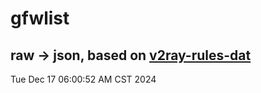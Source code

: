 # gfwlist
## raw -> json, based on [v2ray-rules-dat](https://github.com/Loyalsoldier/v2ray-rules-dat)
Tue Dec 17 06:00:52 AM CST 2024

